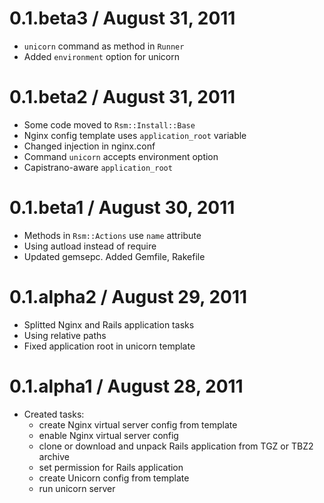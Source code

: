 # 0.1.beta3 / August 31, 2011

  * `unicorn` command as method in `Runner`
  * Added `environment` option for unicorn

# 0.1.beta2 / August 31, 2011

  * Some code moved to `Rsm::Install::Base`
  * Nginx config template uses `application_root` variable
  * Changed injection in nginx.conf
  * Command `unicorn` accepts environment option
  * Capistrano-aware `application_root`

# 0.1.beta1 / August 30, 2011

  * Methods in `Rsm::Actions` use `name` attribute
  * Using autload instead of require
  * Updated gemsepc. Added Gemfile, Rakefile

# 0.1.alpha2 / August 29, 2011

  * Splitted Nginx and Rails application tasks
  * Using relative paths
  * Fixed application root in unicorn template

# 0.1.alpha1 / August 28, 2011

  * Created tasks:
    - create Nginx virtual server config from template
    - enable Nginx virtual server config
    - clone or download and unpack Rails application from TGZ or TBZ2 archive
    - set permission for Rails application
    - create Unicorn config from template
    - run unicorn server
